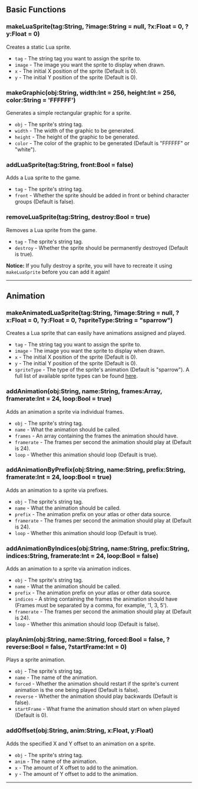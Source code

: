 ## Basic Functions

### makeLuaSprite(tag:String, ?image:String = null, ?x:Float = 0, ?y:Float = 0)
Creates a static Lua sprite.

* `tag` - The string tag you want to assign the sprite to.
* `image` - The image you want the sprite to display when drawn.
* `x` - The initial X position of the sprite (Default is 0).
* `y` - The initial Y position of the sprite (Default is 0).

### makeGraphic(obj:String, width:Int = 256, height:Int = 256, color:String = 'FFFFFF')
Generates a simple rectangular graphic for a sprite.

* `obj` - The sprite's string tag.
* `width` - The width of the graphic to be generated.
* `height` - The height of the graphic to be generated.
* `color` - The color of the graphic to be generated (Default is "FFFFFF" or "white").

### addLuaSprite(tag:String, front:Bool = false)
Adds a Lua sprite to the game.

* `tag` - The sprite's string tag.
* `front` - Whether the sprite should be added in front or behind character groups (Default is false).

### removeLuaSprite(tag:String, destroy:Bool = true)
Removes a Lua sprite from the game.

* `tag` - The sprite's string tag.
* `destroy` - Whether the sprite should be permanently destroyed (Default is true).

**Notice:** If you fully destroy a sprite, you will have to recreate it using `makeLuaSprite` before you can add it again!

***

## Animation

### makeAnimatedLuaSprite(tag:String, ?image:String = null, ?x:Float = 0, ?y:Float = 0, ?spriteType:String = "sparrow")
Creates a Lua sprite that can easily have animations assigned and played.

* `tag` - The string tag you want to assign the sprite to.
* `image` - The image you want the sprite to display when drawn.
* `x` - The initial X position of the sprite (Default is 0).
* `y` - The initial Y position of the sprite (Default is 0).
* `spriteType` - The type of the sprite's animation (Default is "sparrow"). A full list of available sprite types can be found [here](https://github.com/ShadowMario/FNF-PsychEngine/blob/experimental/source/psychlua/LuaUtils.hx#L250).

### addAnimation(obj:String, name:String, frames:Array<Int>, framerate:Int = 24, loop:Bool = true)
Adds an animation a sprite via individual frames.

* `obj` - The sprite's string tag.
* `name` - What the animation should be called.
* `frames` - An array containing the frames the animation should have.
* `framerate` - The frames per second the animation should play at (Default is 24).
* `loop` - Whether this animation should loop (Default is true).

### addAnimationByPrefix(obj:String, name:String, prefix:String, framerate:Int = 24, loop:Bool = true)
Adds an animation to a sprite via prefixes.

* `obj` - The sprite's string tag.
* `name` - What the animation should be called.
* `prefix` - The animation prefix on your atlas or other data source.
* `framerate` - The frames per second the animation should play at (Default is 24).
* `loop` - Whether this animation should loop (Default is true).

### addAnimationByIndices(obj:String, name:String, prefix:String, indices:String, framerate:Int = 24, loop:Bool = false)
Adds an animation to a sprite via animation indices.

* `obj` - The sprite's string tag.
* `name` - What the animation should be called.
* `prefix` - The animation prefix on your atlas or other data source.
* `indices` - A string containing the frames the animation should have (Frames must be separated by a comma, for example, '1, 3, 5').
* `framerate` - The frames per second the animation should play at (Default is 24).
* `loop` - Whether this animation should loop (Default is false).

### playAnim(obj:String, name:String, forced:Bool = false, ?reverse:Bool = false, ?startFrame:Int = 0)
Plays a sprite animation.

* `obj` - The sprite's string tag.
* `name` - The name of the animation.
* `forced` - Whether the animation should restart if the sprite's current animation is the one being played (Default is false).
* `reverse` - Whether the animation should play backwards (Default is false).
* `startFrame` - What frame the animation should start on when played (Default is 0).

### addOffset(obj:String, anim:String, x:Float, y:Float)
Adds the specified X and Y offset to an animation on a sprite.

* `obj` - The sprite's string tag.
* `anim` - The name of the animation.
* `x` - The amount of X offset to add to the animation.
* `y` - The amount of Y offset to add to the animation.

***
